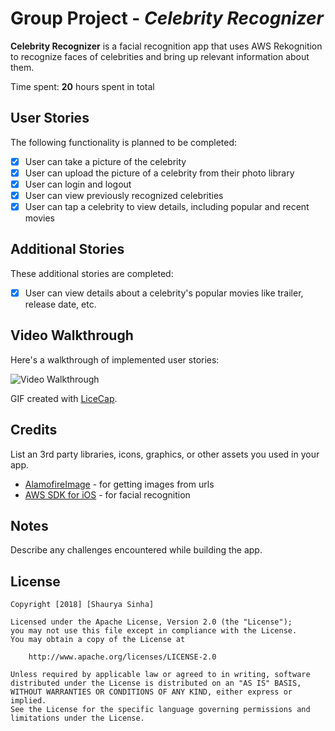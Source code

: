 # Group Project - *Celebrity Recognizer*

**Celebrity Recognizer** is a facial recognition app that uses AWS Rekognition to recognize faces of celebrities and bring up relevant information about them.

Time spent: **20** hours spent in total

## User Stories

The following functionality is planned to be completed:

- [X] User can take a picture of the celebrity
- [X] User can upload the picture of a celebrity from their photo library
- [X] User can login and logout
- [X] User can view previously recognized celebrities
- [X] User can tap a celebrity to view details, including popular and recent movies

## Additional Stories

These additional stories are completed:

- [X] User can view details about a celebrity's popular movies like trailer, release date, etc.

## Video Walkthrough

Here's a walkthrough of implemented user stories:

<img src='http://i.imgur.com/link/to/your/gif/file.gif' title='Video Walkthrough' width='' alt='Video Walkthrough' />

GIF created with [LiceCap](http://www.cockos.com/licecap/).

## Credits

List an 3rd party libraries, icons, graphics, or other assets you used in your app.

- [AlamofireImage](https://github.com/Alamofire/AlamofireImage) - for getting images from urls
- [AWS SDK for iOS](https://github.com/aws/aws-sdk-ios) - for facial recognition


## Notes

Describe any challenges encountered while building the app.

## License

    Copyright [2018] [Shaurya Sinha]

    Licensed under the Apache License, Version 2.0 (the "License");
    you may not use this file except in compliance with the License.
    You may obtain a copy of the License at

        http://www.apache.org/licenses/LICENSE-2.0

    Unless required by applicable law or agreed to in writing, software
    distributed under the License is distributed on an "AS IS" BASIS,
    WITHOUT WARRANTIES OR CONDITIONS OF ANY KIND, either express or implied.
    See the License for the specific language governing permissions and
    limitations under the License.
